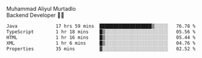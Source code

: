 Muhammad Aliyul Murtadlo
<br>
Backend Developer 👨‍💻
<br>
<!--START_SECTION:waka-->

```txt
Java              17 hrs 59 mins  ███████████████████▒░░░░░   76.78 %
TypeScript        1 hr 18 mins    █▒░░░░░░░░░░░░░░░░░░░░░░░   05.56 %
HTML              1 hr 16 mins    █▒░░░░░░░░░░░░░░░░░░░░░░░   05.44 %
XML               1 hr 6 mins     █▒░░░░░░░░░░░░░░░░░░░░░░░   04.76 %
Properties        35 mins         ▓░░░░░░░░░░░░░░░░░░░░░░░░   02.52 %
```

<!--END_SECTION:waka-->
